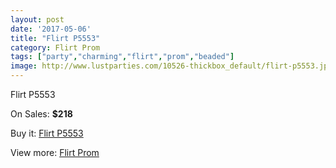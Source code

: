 ```yaml
---
layout: post
date: '2017-05-06'
title: "Flirt P5553"
category: Flirt Prom
tags: ["party","charming","flirt","prom","beaded"]
image: http://www.lustparties.com/10526-thickbox_default/flirt-p5553.jpg
---
```

Flirt P5553

On Sales: **$218**
<a href="https://www.lustparties.com/en/flirt-prom/3564-flirt-p5553.html"><amp-img layout="responsive" width="600" height="600" src="//www.lustparties.com/10526-thickbox_default/flirt-p5553.jpg" alt="Flirt P5553 0" /></a>
<a href="https://www.lustparties.com/en/flirt-prom/3564-flirt-p5553.html"><amp-img layout="responsive" width="600" height="600" src="//www.lustparties.com/10529-thickbox_default/flirt-p5553.jpg" alt="Flirt P5553 1" /></a>
<a href="https://www.lustparties.com/en/flirt-prom/3564-flirt-p5553.html"><amp-img layout="responsive" width="600" height="600" src="//www.lustparties.com/10528-thickbox_default/flirt-p5553.jpg" alt="Flirt P5553 2" /></a>
<a href="https://www.lustparties.com/en/flirt-prom/3564-flirt-p5553.html"><amp-img layout="responsive" width="600" height="600" src="//www.lustparties.com/10527-thickbox_default/flirt-p5553.jpg" alt="Flirt P5553 3" /></a>

Buy it: [Flirt P5553](https://www.lustparties.com/en/flirt-prom/3564-flirt-p5553.html "Flirt P5553")

View more: [Flirt Prom](https://www.lustparties.com/en/13-flirt-prom "Flirt Prom")